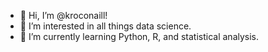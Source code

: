 - 👋 Hi, I’m @kroconaill!
- 👀 I’m interested in all things data science.
- 🌱 I’m currently learning Python, R, and statistical analysis.

<!---
kroconaill/kroconaill is a ✨ special ✨ repository because its `README.md` (this file) appears on your GitHub profile.
You can click the Preview link to take a look at your changes.
--->
